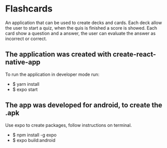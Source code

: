 # Flashcards
An application that can be used to create decks and cards. Each deck allow the user to start a quiz, when the quis is finished a score is showed. Each card show a question and a answer, the user can evaluate the answer as incorrect or correct. 

## The application was created with create-react-native-app
To run the application in developer mode run:
- $ yarn install
- $ expo start

## The app was developed for android, to create the .apk
Use expo to create packages, follow instructions on terminal.
- $ npm install -g expo
- $ expo build:android 
